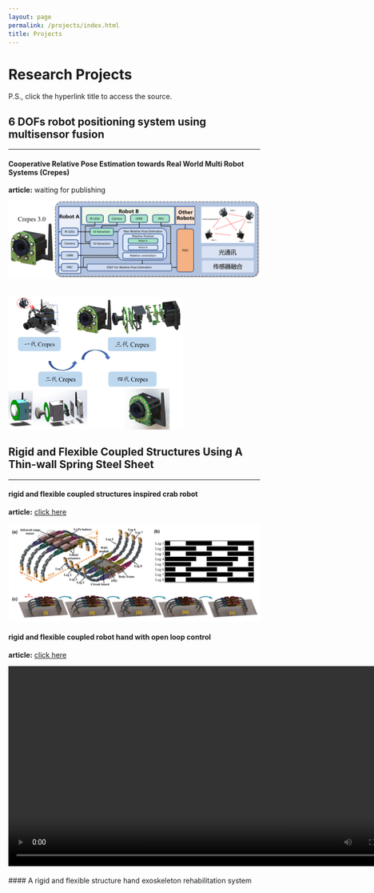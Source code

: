 ```yaml
---
layout: page
permalink: /projects/index.html
title: Projects
---
```


# Research Projects

P.S., click the hyperlink title to access the source.<br>
<!-- 传感器融合 ：放Crepes框架图，硬件迭代图+实验视频-->
## 6 DOFs robot positioning system using multisensor fusion

---

#### Cooperative Relative Pose Estimation towards Real World Multi Robot Systems (Crepes)
**article:** waiting for publishing
<center>
<img src="/images/Crepes.png" width="750px">
</center>
<br><br>
<img src="/images/Crepes version4.png" width="350px">

<!-- 刚柔耦合机构 -->
## Rigid and Flexible Coupled Structures Using A Thin-wall Spring Steel Sheet

---

<!-- 刚柔耦合机构螃蟹机器人 ：放BB期刊图片（回头找找有没有视频）-->
#### rigid and flexible coupled structures inspired crab robot

**article:** [click here](https://lqseu.github.io/Crab-inspired%2compliant%20leg%20design%20method%20for%20adaptive%20locomotion%20of%20a%20multi-legged%20robot.pdf)


<center>
<img src="/images/Crab.png" width="800px" >
</center>



<!-- 刚柔耦合机构机械手 ：放AIM会议视频-->
#### rigid and flexible coupled robot hand with open loop control
**article:** [click here](https://lqseu.github.io/A%20Rigid%20and%20Flexible%20Structures%20Coupled%20Underactuated%20Hand.pdf)


<center>
<video width="800px" controls="controls">
    <source src="/videos/all.mp4"></source>
    <source src="/videos/all.ogg"></source>
    your browser does not support the video tag
</video>
</center>

<br>
<!-- 刚柔耦合外骨骼 :放毕业设计论文中的图片-->
#### A rigid and flexible structure hand exoskeleton rehabilitation system 



<br>
<!-- 手部检测系统 ：放毕业设计论文中的图片-->



